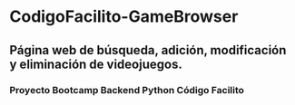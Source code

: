 # CodigoFacilito-GameBrowser
## Página web de búsqueda, adición, modificación y eliminación de videojuegos. 
### Proyecto Bootcamp Backend Python Código Facilito
